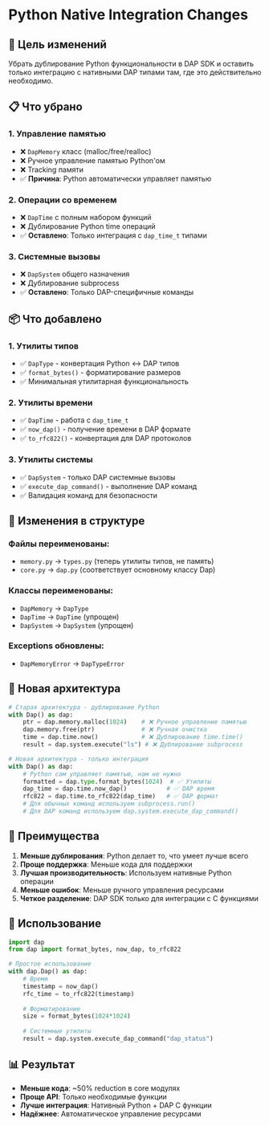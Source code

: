 # Python Native Integration Changes

## 🎯 Цель изменений

Убрать дублирование Python функциональности в DAP SDK и оставить только интеграцию с нативными DAP типами там, где это действительно необходимо.

## 📋 Что убрано

### 1. Управление памятью
- ❌ `DapMemory` класс (malloc/free/realloc)
- ❌ Ручное управление памятью Python'ом
- ❌ Tracking памяти 
- ✅ **Причина**: Python автоматически управляет памятью

### 2. Операции со временем
- ❌ `DapTime` с полным набором функций
- ❌ Дублирование Python time операций
- ✅ **Оставлено**: Только интеграция с `dap_time_t` типами

### 3. Системные вызовы
- ❌ `DapSystem` общего назначения
- ❌ Дублирование subprocess
- ✅ **Оставлено**: Только DAP-специфичные команды

## 📦 Что добавлено

### 1. Утилиты типов
- ✅ `DapType` - конвертация Python ↔ DAP типов
- ✅ `format_bytes()` - форматирование размеров
- ✅ Минимальная утилитарная функциональность

### 2. Утилиты времени
- ✅ `DapTime` - работа с `dap_time_t`
- ✅ `now_dap()` - получение времени в DAP формате
- ✅ `to_rfc822()` - конвертация для DAP протоколов

### 3. Утилиты системы
- ✅ `DapSystem` - только DAP системные вызовы
- ✅ `execute_dap_command()` - выполнение DAP команд
- ✅ Валидация команд для безопасности

## 🔄 Изменения в структуре

### Файлы переименованы:
- `memory.py` → `types.py` (теперь утилиты типов, не память)
- `core.py` → `dap.py` (соответствует основному классу Dap)

### Классы переименованы:
- `DapMemory` → `DapType`
- `DapTime` → `DapTime` (упрощен)
- `DapSystem` → `DapSystem` (упрощен)

### Exceptions обновлены:
- `DapMemoryError` → `DapTypeError`

## 🧬 Новая архитектура

```python
# Старая архитектура - дублирование Python
with Dap() as dap:
    ptr = dap.memory.malloc(1024)    # ❌ Ручное управление памятью
    dap.memory.free(ptr)             # ❌ Ручная очистка
    time = dap.time.now()            # ❌ Дублирование time.time()
    result = dap.system.execute("ls") # ❌ Дублирование subprocess

# Новая архитектура - только интеграция
with Dap() as dap:
    # Python сам управляет памятью, нам не нужно
    formatted = dap.type.format_bytes(1024)  # ✅ Утилиты
    dap_time = dap.time.now_dap()           # ✅ DAP время
    rfc822 = dap.time.to_rfc822(dap_time)   # ✅ DAP формат
    # Для обычных команд используем subprocess.run()
    # Для DAP команд используем dap.system.execute_dap_command()
```

## 🎯 Преимущества

1. **Меньше дублирования**: Python делает то, что умеет лучше всего
2. **Проще поддержка**: Меньше кода для поддержки
3. **Лучшая производительность**: Используем нативные Python операции
4. **Меньше ошибок**: Меньше ручного управления ресурсами
5. **Четкое разделение**: DAP SDK только для интеграции с C функциями

## 🚀 Использование

```python
import dap
from dap import format_bytes, now_dap, to_rfc822

# Простое использование
with dap.Dap() as dap:
    # Время
    timestamp = now_dap()
    rfc_time = to_rfc822(timestamp)
    
    # Форматирование
    size = format_bytes(1024*1024)
    
    # Системные утилиты
    result = dap.system.execute_dap_command("dap_status")
```

## 📊 Результат

- **Меньше кода**: ~50% reduction в core модулях
- **Проще API**: Только необходимые функции
- **Лучше интеграция**: Нативный Python + DAP C функции
- **Надёжнее**: Автоматическое управление ресурсами 